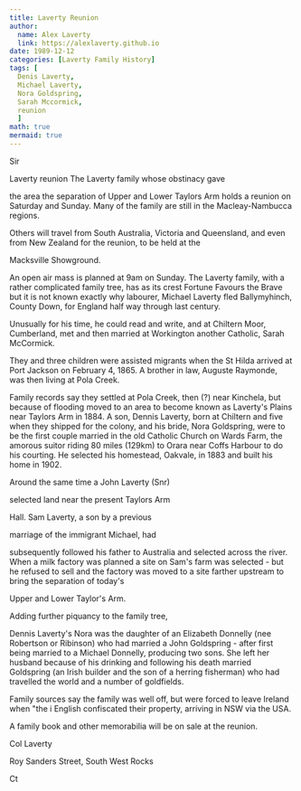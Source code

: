 ```yaml
---
title: Laverty Reunion
author:
  name: Alex Laverty
  link: https://alexlaverty.github.io
date: 1989-12-12
categories: [Laverty Family History]
tags: [
  Denis Laverty, 
  Michael Laverty,
  Nora Goldspring,
  Sarah Mccormick,
  reunion
  ]
math: true
mermaid: true
---
```


Sir

Laverty reunion The Laverty family whose obstinacy gave

the area the separation of Upper and Lower Taylors Arm holds a reunion on Saturday and Sunday. Many of the family are still in the Macleay-Nambucca regions.

Others will travel from South Australia, Victoria and Queensland, and even from New Zealand for the reunion, to be held at the

Macksville Showground.

An open air mass is planned at 9am on Sunday. The Laverty family, with a rather complicated family tree, has as its crest Fortune Favours the Brave but it is not known exactly why labourer, Michael Laverty fled Ballymyhinch, County Down, for England half way through last century.

Unusually for his time, he could read and write, and at Chiltern Moor, Cumberland, met and then married at Workington another Catholic, Sarah McCormick.

They and three children were assisted migrants when the St Hilda arrived at Port Jackson on February 4, 1865. A brother in law, Auguste Raymonde, was then living at Pola Creek.

Family records say they settled at Pola Creek, then (?) near Kinchela, but because of flooding moved to an area to become known as Laverty's Plains near Taylors Arm in 1884. A son, Dennis Laverty, born at Chiltern and five when they shipped for the colony, and his bride, Nora Goldspring, were to be the first couple married in the old Catholic Church on Wards Farm, the amorous suitor riding 80 miles (129km) to Orara near Coffs Harbour to do his courting. He selected his homestead, Oakvale, in 1883 and built his home in 1902.

Around the same time a John Laverty (Snr)

selected land near the present Taylors Arm

Hall. Sam Laverty, a son by a previous

marriage of the immigrant Michael, had

subsequently followed his father to Australia and selected across the river. When a milk factory was planned a site on Sam's farm was selected - but he refused to sell and the factory was moved to a site farther upstream to bring the separation of today's

Upper and Lower Taylor's Arm.

Adding further piquancy to the family tree,

Dennis Laverty's Nora was the daughter of an Elizabeth Donnelly (nee Robertson or Ribinson) who had married a John Goldspring - after first being married to a Michael Donnelly, producing two sons. She left her husband because of his drinking and following his death married Goldspring (an Irish builder and the son of a herring fisherman) who had travelled the world and a number of goldfields.

Family sources say the family was well off, but were forced to leave Ireland when "the i English confiscated their property, arriving in NSW via the USA.

A family book and other memorabilia will be on sale at the reunion.

Col Laverty

Roy Sanders Street, South West Rocks

Ct